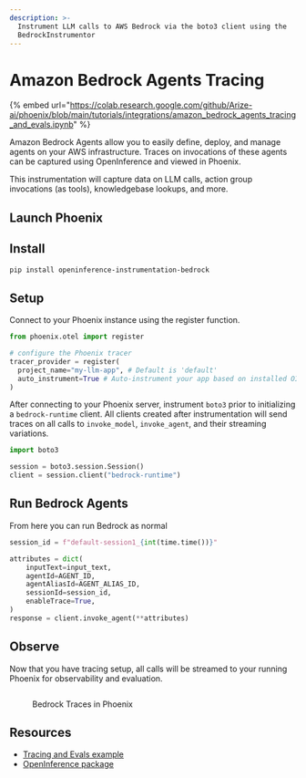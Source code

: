 ```yaml
---
description: >-
  Instrument LLM calls to AWS Bedrock via the boto3 client using the
  BedrockInstrumentor
---
```


# Amazon Bedrock Agents Tracing

{% embed url="https://colab.research.google.com/github/Arize-ai/phoenix/blob/main/tutorials/integrations/amazon_bedrock_agents_tracing_and_evals.ipynb" %}

Amazon Bedrock Agents allow you to easily define, deploy, and manage agents on your AWS infrastructure. Traces on invocations of these agents can be captured using OpenInference and viewed in Phoenix.

This instrumentation will capture data on LLM calls, action group invocations (as tools), knowledgebase lookups, and more.

## Launch Phoenix

## Install

```bash
pip install openinference-instrumentation-bedrock
```

## Setup

Connect to your Phoenix instance using the register function.

```python
from phoenix.otel import register

# configure the Phoenix tracer
tracer_provider = register(
  project_name="my-llm-app", # Default is 'default'
  auto_instrument=True # Auto-instrument your app based on installed OI dependencies
)
```

After connecting to your Phoenix server, instrument `boto3` prior to initializing a `bedrock-runtime` client. All clients created after instrumentation will send traces on all calls to `invoke_model`, `invoke_agent`, and their streaming variations.

```python
import boto3

session = boto3.session.Session()
client = session.client("bedrock-runtime")
```

## Run Bedrock Agents

From here you can run Bedrock as normal

```python
session_id = f"default-session1_{int(time.time())}"

attributes = dict(
    inputText=input_text,
    agentId=AGENT_ID,
    agentAliasId=AGENT_ALIAS_ID,
    sessionId=session_id,
    enableTrace=True,
)
response = client.invoke_agent(**attributes)
```

## Observe

Now that you have tracing setup, all calls will be streamed to your running Phoenix for observability and evaluation.

<figure><img src="https://storage.googleapis.com/arize-phoenix-assets/assets/images/bedrock-agent-traces-1.png" alt=""><figcaption><p>Bedrock Traces in Phoenix</p></figcaption></figure>

## Resources

* [Tracing and Evals example](https://github.com/Arize-ai/phoenix/blob/main/tutorials/integrations/amazon_bedrock_agents_tracing_and_evals.ipynb)
* [OpenInference package](https://github.com/Arize-ai/openinference/blob/main/python/instrumentation/openinference-instrumentation-bedrock)

